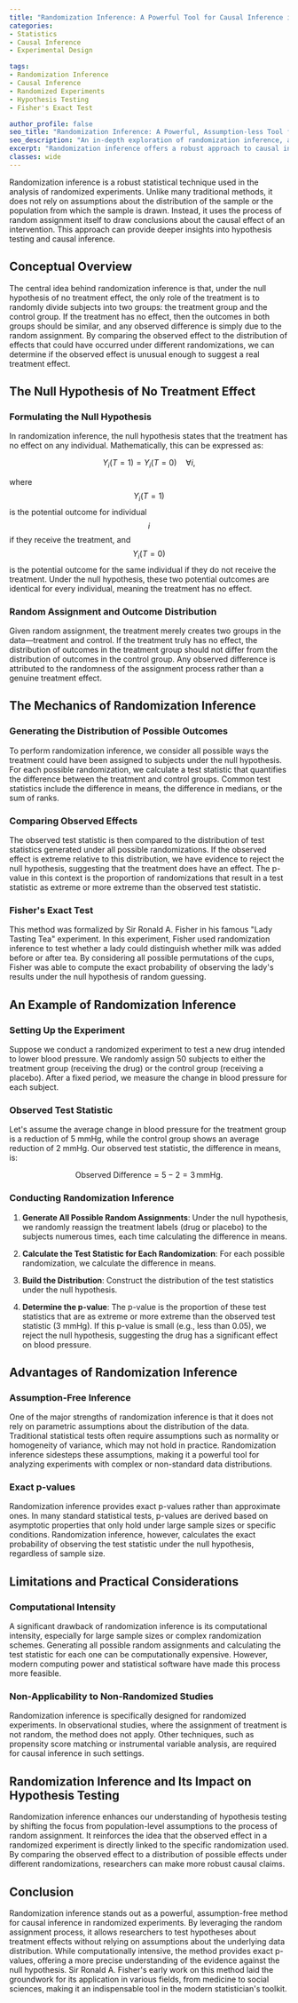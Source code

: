 ```yaml
---
title: "Randomization Inference: A Powerful Tool for Causal Inference in Randomized Experiments"
categories:
- Statistics
- Causal Inference
- Experimental Design

tags:
- Randomization Inference
- Causal Inference
- Randomized Experiments
- Hypothesis Testing
- Fisher's Exact Test

author_profile: false
seo_title: "Randomization Inference: A Powerful, Assumption-less Tool for Causal Inference"
seo_description: "An in-depth exploration of randomization inference, a robust tool for causal inference in randomized experiments that requires minimal assumptions."
excerpt: "Randomization inference offers a robust approach to causal inference in randomized experiments without relying on random sampling from a population. Learn how this method works and its significance in hypothesis testing."
classes: wide
---
```


Randomization inference is a robust statistical technique used in the analysis of randomized experiments. Unlike many traditional methods, it does not rely on assumptions about the distribution of the sample or the population from which the sample is drawn. Instead, it uses the process of random assignment itself to draw conclusions about the causal effect of an intervention. This approach can provide deeper insights into hypothesis testing and causal inference.

## Conceptual Overview

The central idea behind randomization inference is that, under the null hypothesis of no treatment effect, the only role of the treatment is to randomly divide subjects into two groups: the treatment group and the control group. If the treatment has no effect, then the outcomes in both groups should be similar, and any observed difference is simply due to the random assignment. By comparing the observed effect to the distribution of effects that could have occurred under different randomizations, we can determine if the observed effect is unusual enough to suggest a real treatment effect.

## The Null Hypothesis of No Treatment Effect

### Formulating the Null Hypothesis

In randomization inference, the null hypothesis states that the treatment has no effect on any individual. Mathematically, this can be expressed as:

$$Y_i(T=1) = Y_i(T=0) \quad \forall i,$$

where $$Y_i(T=1)$$ is the potential outcome for individual $$i$$ if they receive the treatment, and $$Y_i(T=0)$$ is the potential outcome for the same individual if they do not receive the treatment. Under the null hypothesis, these two potential outcomes are identical for every individual, meaning the treatment has no effect.

### Random Assignment and Outcome Distribution

Given random assignment, the treatment merely creates two groups in the data—treatment and control. If the treatment truly has no effect, the distribution of outcomes in the treatment group should not differ from the distribution of outcomes in the control group. Any observed difference is attributed to the randomness of the assignment process rather than a genuine treatment effect.

## The Mechanics of Randomization Inference

### Generating the Distribution of Possible Outcomes

To perform randomization inference, we consider all possible ways the treatment could have been assigned to subjects under the null hypothesis. For each possible randomization, we calculate a test statistic that quantifies the difference between the treatment and control groups. Common test statistics include the difference in means, the difference in medians, or the sum of ranks.

### Comparing Observed Effects

The observed test statistic is then compared to the distribution of test statistics generated under all possible randomizations. If the observed effect is extreme relative to this distribution, we have evidence to reject the null hypothesis, suggesting that the treatment does have an effect. The p-value in this context is the proportion of randomizations that result in a test statistic as extreme or more extreme than the observed test statistic.

### Fisher's Exact Test

This method was formalized by Sir Ronald A. Fisher in his famous "Lady Tasting Tea" experiment. In this experiment, Fisher used randomization inference to test whether a lady could distinguish whether milk was added before or after tea. By considering all possible permutations of the cups, Fisher was able to compute the exact probability of observing the lady's results under the null hypothesis of random guessing.

## An Example of Randomization Inference

### Setting Up the Experiment

Suppose we conduct a randomized experiment to test a new drug intended to lower blood pressure. We randomly assign 50 subjects to either the treatment group (receiving the drug) or the control group (receiving a placebo). After a fixed period, we measure the change in blood pressure for each subject.

### Observed Test Statistic

Let's assume the average change in blood pressure for the treatment group is a reduction of 5 mmHg, while the control group shows an average reduction of 2 mmHg. Our observed test statistic, the difference in means, is:

$$\text{Observed Difference} = 5 - 2 = 3 \, \text{mmHg}.$$

### Conducting Randomization Inference

1. **Generate All Possible Random Assignments**: Under the null hypothesis, we randomly reassign the treatment labels (drug or placebo) to the subjects numerous times, each time calculating the difference in means.
  
2. **Calculate the Test Statistic for Each Randomization**: For each possible randomization, we calculate the difference in means.

3. **Build the Distribution**: Construct the distribution of the test statistics under the null hypothesis.

4. **Determine the p-value**: The p-value is the proportion of these test statistics that are as extreme or more extreme than the observed test statistic (3 mmHg). If this p-value is small (e.g., less than 0.05), we reject the null hypothesis, suggesting the drug has a significant effect on blood pressure.

## Advantages of Randomization Inference

### Assumption-Free Inference

One of the major strengths of randomization inference is that it does not rely on parametric assumptions about the distribution of the data. Traditional statistical tests often require assumptions such as normality or homogeneity of variance, which may not hold in practice. Randomization inference sidesteps these assumptions, making it a powerful tool for analyzing experiments with complex or non-standard data distributions.

### Exact p-values

Randomization inference provides exact p-values rather than approximate ones. In many standard statistical tests, p-values are derived based on asymptotic properties that only hold under large sample sizes or specific conditions. Randomization inference, however, calculates the exact probability of observing the test statistic under the null hypothesis, regardless of sample size.

## Limitations and Practical Considerations

### Computational Intensity

A significant drawback of randomization inference is its computational intensity, especially for large sample sizes or complex randomization schemes. Generating all possible random assignments and calculating the test statistic for each one can be computationally expensive. However, modern computing power and statistical software have made this process more feasible.

### Non-Applicability to Non-Randomized Studies

Randomization inference is specifically designed for randomized experiments. In observational studies, where the assignment of treatment is not random, the method does not apply. Other techniques, such as propensity score matching or instrumental variable analysis, are required for causal inference in such settings.

## Randomization Inference and Its Impact on Hypothesis Testing

Randomization inference enhances our understanding of hypothesis testing by shifting the focus from population-level assumptions to the process of random assignment. It reinforces the idea that the observed effect in a randomized experiment is directly linked to the specific randomization used. By comparing the observed effect to a distribution of possible effects under different randomizations, researchers can make more robust causal claims.

## Conclusion

Randomization inference stands out as a powerful, assumption-free method for causal inference in randomized experiments. By leveraging the random assignment process, it allows researchers to test hypotheses about treatment effects without relying on assumptions about the underlying data distribution. While computationally intensive, the method provides exact p-values, offering a more precise understanding of the evidence against the null hypothesis. Sir Ronald A. Fisher's early work on this method laid the groundwork for its application in various fields, from medicine to social sciences, making it an indispensable tool in the modern statistician's toolkit.
